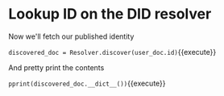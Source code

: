 # Lookup ID on the DID resolver

Now we'll fetch our published identity

`discovered_doc = Resolver.discover(user_doc.id)`{{execute}}

And pretty print the contents

`pprint(discovered_doc.__dict__())`{{execute}}
